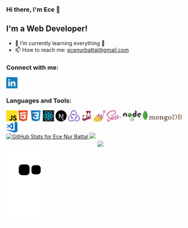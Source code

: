 ### Hi there, I'm Ece 👋

## I'm a Web Developer!

- 🌱 I’m currently learning everything 🤣
- 📫 How to reach me: <span><a href="mailto:ecenurbattal@gmail.com">ecenurbattal@gmail.com</a></span>

### Connect with me:

<p align="left">
<a href="https://www.linkedin.com/in/ece-nur-battal-9976481b4/" target="blank"><img align="center" src="https://github.com/ecenurbattal/ecenurbattal/blob/main/icons/social/linkedin.svg" alt="ecenurbattal" height="30" /></a>
</p>

### Languages and Tools:

<img align="left" src="https://github.com/ecenurbattal/ecenurbattal/blob/main/icons/tech/javascript.svg" alt="Javascript" height="30" />
<a href="https://developer.mozilla.org/en-US/docs/Glossary/HTML5" target="blank"><img align="center" src="https://github.com/ecenurbattal/ecenurbattal/blob/main/icons/tech/html5.svg" alt="Html5" height="30" /></a>
<a href="https://developer.mozilla.org/en-US/docs/Web/CSS" target="blank"><img align="center" src="https://github.com/ecenurbattal/ecenurbattal/blob/main/icons/tech/css3.svg" alt="Css3" height="30" /></a>
<a href="https://reactjs.org" target="blank"><img align="center" src="https://github.com/ecenurbattal/ecenurbattal/blob/main/icons/tech/react.svg" alt="ReactJS" height="30" /></a>
<a href="https://nextjs.org" target="blank"><img align="center" src="https://github.com/ecenurbattal/ecenurbattal/blob/main/icons/tech/nextdotjs.svg" alt="NextJS" height="30" /></a>
<a href="https://redux.js.org" target="blank"><img align="center" src="https://github.com/ecenurbattal/ecenurbattal/blob/main/icons/tech/redux.svg" alt="Redux" height="30" /></a>
<a href="https://jestjs.io" target="blank"><img align="center" src="https://github.com/ecenurbattal/ecenurbattal/blob/main/icons/tech/jest.svg" alt="Jest" height="30" /></a>
<a href="https://styled-components.com" target="blank"><img align="center" src="https://github.com/ecenurbattal/ecenurbattal/blob/main/icons/tech/styled-components.png" alt="Styled Components" height="30" /></a>
<a href="https://sass-lang.com/guide" target="blank"><img align="center" src="https://github.com/ecenurbattal/ecenurbattal/blob/main/icons/tech/sass.svg" alt="Sass" height="30" /></a>
<a href="https://nodejs.org" target="blank"><img align="center" src="https://github.com/ecenurbattal/ecenurbattal/blob/main/icons/tech/nodejs.svg" alt="NodeJS" height="30" /></a>
<a href="https://www.mongodb.com" target="blank"><img align="center" src="https://github.com/ecenurbattal/ecenurbattal/blob/main/icons/tech/mongodb.svg" alt="MongoDB" height="30" /></a>
<a href="https://code.visualstudio.com" target="blank"><img align="center" src="https://github.com/ecenurbattal/ecenurbattal/blob/main/icons/tech/visual-studio-code.svg" alt="Visual Studio Code" height="30" /></a>


<br />

  <a href="https://github.com/anuraghazra/github-readme-stats">
  <img src="https://github-readme-stats.vercel.app/api?username=ecenurbattal&show_icons=true&include_all_commits=true&count_private=true&theme=jolly&layout=compact" alt="GitHub Stats for Ece Nur Battal" width="700">
</a>

<a href="https://github.com/anuraghazra/github-readme-stats">
  <img src="https://github-readme-streak-stats.herokuapp.com?user=ecenurbattal&theme=jolly" width="700">
</a>

<div align="center">
  <a align="center" href="https://github.com/anuraghazra/github-readme-stats">
  <img align="center" src="https://github-readme-stats.vercel.app/api/top-langs/?username=ecenurbattal&layout=compact&theme=radical" />
</a>
</div>

![ecenurbattal snake gif](https://github.com/ecenurbattal/ecenurbattal/blob/output/github-contribution-grid-snake.svg)

<br />
<br />
